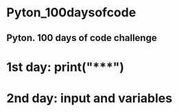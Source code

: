 # Pyton_100daysofcode

## Pyton. 100 days of code challenge

# **1st day:** print("\*\*\*")

# **2nd day:** input and variables
